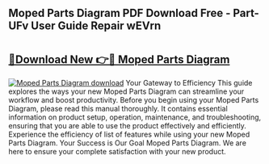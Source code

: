 ## Moped Parts Diagram PDF Download Free - Part-UFv User Guide Repair wEVrn

# <h2><a href="http://dfhq38x.blite.top/?on=Moped+Parts+Diagram">🔗Download New 👉🔴 Moped Parts Diagram</a></h2>

[![Moped Parts Diagram download](https://i.imgur.com/lujVjoI.png)](http://dfhq38x.blite.top/?on=Moped+Parts+Diagram)
Your Gateway to Efficiency This guide explores the ways your new Moped Parts Diagram can streamline your workflow and boost productivity. Before you begin using your Moped Parts Diagram, please read this manual thoroughly. It contains essential information on product setup, operation, maintenance, and troubleshooting, ensuring that you are able to use the product effectively and efficiently. Experience the efficiency of list of features while using your new Moped Parts Diagram. Your Success is Our Goal Moped Parts Diagram. We are here to ensure your complete satisfaction with your new product.
